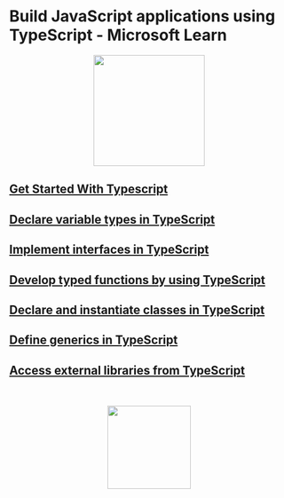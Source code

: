 # Build JavaScript applications using TypeScript - Microsoft Learn

<div align="center">
  <img src="https://dotnet.microsoft.com/static/images/illustrations/swimlane-mslearn-small.svg?v=etNgnmUT_CgDsI4SLwzWppFijK2p2pa6KroexGdN6ow" height="200px">
</div>

## [Get Started With Typescript](./getStarted.md)
## [Declare variable types in TypeScript](./declareVariables.md)
## [Implement interfaces in TypeScript](./interfaces.md)
## [Develop typed functions by using TypeScript](functions.md)
## [Declare and instantiate classes in TypeScript](./classes.md)
## [Define generics in TypeScript](./generics.md)
## [Access external libraries from TypeScript](./libraries.md)

<div align="center">
  <br><br>
  <img src="https://upload.wikimedia.org/wikipedia/commons/thumb/4/4c/Typescript_logo_2020.svg/2048px-Typescript_logo_2020.svg.png" height="150px">
</div>